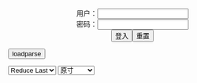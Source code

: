 <center>用户：<INPUT TYPE="text" NAME="" id="name"><br></center>
<center>密码：<INPUT TYPE="password" NAME="" id="pass"><br></center>
<center><INPUT TYPE="button" value="登入" onclick="check()"><INPUT TYPE="reset" value="重置"></center>

<div style="display: none" id="mdm" name="dmd">
  <button onclick="location.reload()">Cover 0</button>
</div>

<button style="display: none" name="dmd" onclick="toggleb()">toggle</button>
<button onclick="loadparse()">loadparse</button>

<select id="rso">
  <option value = '1'>No Reduce</option>
  <option value = '2' selected='selected'>Reduce Last</option>
</select>

<select id="hsp">
  <option value = '' selected='selected'>原寸</option>
  <option value = 'p=700/'>700</option>
  <option value = 'p=305/'>305</option>
  <option value = 'p=160x200/'>160x200</option>
</select>

<br>
<div style="display: none" id="mdc" name="dmd">
</div>

<pre style="display: none" id = "raw">
<!-- 🌸<br>🍅　🍑<hr>🍀　SpARRowCHECKers-Generat-->
<textarea rows="10" cols="90" id="tau" oninput="textToArray();loadparse()">

https://static2.hentai-cosplays.com/upload/20201006/180/183304/p=700/21.jpg
https://static2.hentai-cosplays.com/upload/20201006/180/183299/p=700/51.jpg
https://static2.hentai-cosplays.com/upload/20201006/180/183298/p=700/25.jpg
https://static2.hentai-cosplays.com/upload/20201006/180/183300/p=700/14.jpg
https://static2.hentai-cosplays.com/upload/20201006/180/183318/p=700/25.jpg
https://static5.hentai-cosplays.com/upload/20211209/250/255537/p=700/25.jpg
https://static5.hentai-cosplays.com/upload/20211027/245/250009/p=700/26.jpg

</textarea><br><!-- 🍀<br>🍑　🍅<hr>🌸 -->

<textarea rows="30" cols="100" id="tar" oninput="loadparse()">

<h4 style="color:#1E90FF">QQueen - Nero 2 - エロコスプレ</h4>
https://ja.hentai-cosplays.com/image/qqueen-nero-2/

https://static2.hentai-cosplays.com/upload/20201006/180/183305/p=700/25.jpg

<font size="1" style="color:#DCDCDC">2022/2/11 上午11:15:06</font>

<h4 style="color:#1E90FF">QQueen - Hinata 2 - エロコスプレ</h4>
https://ja.hentai-cosplays.com/image/qqueen-hinata-2/

https://static2.hentai-cosplays.com/upload/20201006/180/183304/p=700/21.jpg

<font size="1" style="color:#DCDCDC">2022/2/11 上午11:14:25</font>

<h4 style="color:#1E90FF">QQueen - Shiraki Meiko 2 - エロコスプレ</h4>
https://ja.hentai-cosplays.com/image/qqueen-shiraki-meiko-2/

https://static2.hentai-cosplays.com/upload/20201006/180/183299/p=700/51.jpg

<font size="1" style="color:#DCDCDC">2022/2/11 上午11:13:42</font>

<h4 style="color:#1E90FF">QQueen - Shuten Douji 2 - エロコスプレ</h4>
https://ja.hentai-cosplays.com/image/qqueen-shuten-douji-2/

https://static2.hentai-cosplays.com/upload/20201006/180/183298/p=700/25.jpg

<font size="1" style="color:#DCDCDC">2022/2/11 上午11:12:21</font>

<h4 style="color:#1E90FF">QQueen - Emilia 1 - エロコスプレ</h4>
https://ja.hentai-cosplays.com/image/qqueen-emilia-1/

https://static2.hentai-cosplays.com/upload/20201006/180/183300/p=700/14.jpg

<font size="1" style="color:#DCDCDC">2022/2/11 上午11:11:42</font>

<font size="2"><b>
QQueen - Hinata 3 - エロコスプレ</b></font><br>
https://ja.hentai-cosplays.com/image/qqueen-hinata-3/

https://static2.hentai-cosplays.com/upload/20201006/180/183318/p=700/25.jpg

<font size="1" style="color:#DCDCDC"><b>2022/2/2 下午10:59:32</b></font><br>

<font size="2"><b>
[QUEENIE CHUPPY] Hatsune Miku (VOCALOID) 1 - エロコスプレ</b></font><br>
https://ja.hentai-cosplays.com/image/queenie-chuppy-hatsune-miku-vocaloid-1/

<font size="1" style="color:#DCDCDC"><b>2021/12/14 下午2:07:56</b></font><br>

<font size="2"><b>
[QUEENIE CHUPPY] Rin Tohsaka (Fate/stay night) - エロコスプレ</b></font><br>
https://ja.hentai-cosplays.com/image/queenie-chuppy-rin-tohsaka-fatestay-night/

<font size="1" style="color:#DCDCDC"><b>2021/12/15 下午5:20:18</b></font><br>

</textarea>
</pre>

<script src="https://cdn.jsdelivr.net/npm/jquery@3.5.1/dist/jquery.min.js"></script>

<link rel="stylesheet" href="https://cdn.jsdelivr.net/gh/fancyapps/fancybox@3.5.7/dist/jquery.fancybox.min.css" />
<script src="https://cdn.jsdelivr.net/gh/fancyapps/fancybox@3.5.7/dist/jquery.fancybox.min.js"></script>

<script type="text/javascript">

var __urlRegex = /(\b(https?|ftp|file):\/\/[-A-Z0-9+&@#\/%?=~_|!:,.;]*[-A-Z0-9+&@#\/%=~_|])/ig;
var __imgRegex = /\.(?:jpe?g|gif|png)$/i;

textToArray();
loadparse();

function parseURL($string){

    var exp = __urlRegex;
    return $string.replace(exp,function(match){
            __imgRegex.lastIndex=0;
            if(__imgRegex.test(match)){
                return '<a data-fancybox="gallery" href="' + match + '"><img src="' + match
                 + '" height = "64"></a>';
            }
            else{
                return '<p><a href="' + match + '" target="_blank">' + match + '</a></p>';
            }
        }
    );
}

function textToArray(){
  var textArea = document.getElementById("tau");
  var arrayFromTextArea = textArea.value.split(String.fromCharCode(10));
  for ( var i = 0; i < arrayFromTextArea.length; i++ ) {
    generateM(arrayFromTextArea[i]);
  }
}

function generateM(url) {
  mdm.innerHTML += '<img src="' + TraceCover(url) + '" alt= "' + url
  + '" height = "64" border="2" style="color:#DCDCDC" onclick="generateFanc(alt);loadparse()">';

}

function TraceCover(url) {
  var SegmentArr = url.split('/');

  var Extens = SegmentArr.slice(-1).join().split('.').pop();
  var SegmentCount = SegmentArr.length - 2;

  var TopHalf = SegmentArr.slice(0,SegmentCount).join('/');

  return TopHalf + '/p=160x200/1.' + Extens + '\n';

}

function generateFanc(url) {
  var SegmentArr = url.split('/');
  var GeneratCount = SegmentArr.slice(-1).join().split('.').shift();
  var Extens = SegmentArr.slice(-1).join().split('.').pop();
  var SegmentCount = SegmentArr.length;
  var ReduceSegments = document.getElementById('rso').value;
  var HentaiSizeP = document.getElementById('hsp').value;
  var TopHalf = SegmentArr.slice(0,SegmentCount - ReduceSegments).join('/');
  tar.innerHTML = '';

  for (var j = 1; j <= GeneratCount; j++) {
    tar.innerHTML += TopHalf + '/' + HentaiSizeP + j + '.' + Extens + '\n';
  }
}

function loadparse() {
  mdc.innerHTML = parseURL(tar.value);
}

function check(){
  var name=document.getElementById("name").value;
  var pass=document.getElementById("pass").value;
  if(name==!/[^\s]/.test(new Date().getTime()) && pass==String.fromCharCode(window.atob("MTIx"))){
    var nd = document.getElementsByName("dmd");
    for (var i = 0; i <= nd.length; i++) {
      nd[i].style.display = "";
      }
      }else{
      }
}

function toggleb() {
  var x = document.getElementById("raw");
  if (x.style.display === "none") {
    x.style.display = "";
  } else {
    x.style.display = "none";
  }
}

</script>
